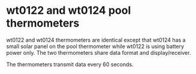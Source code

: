 # wt0122 and wt0124 pool thermometers

wt0122 and wt0124 thermometers are identical except that wt0124 has a
small solar panel on the pool thermometer while wt0122 is using
battery power only. The two thermometers share data format and
display/receiver.

The thermometers transmit data every 60 seconds.
